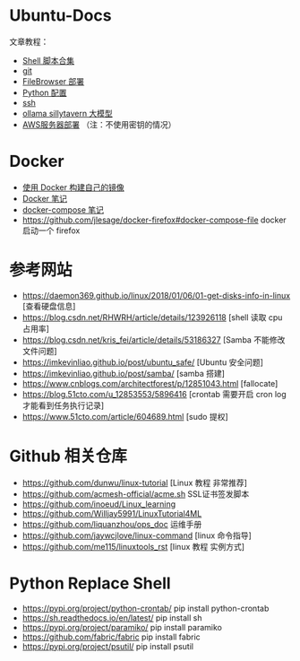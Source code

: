 # Ubuntu-Docs
文章教程：
- [Shell 脚本合集](./markdown/shell.md)
- [git](./markdown/git.md)
- [FileBrowser 部署](./markdown/filebrowser.md)
- [Python 配置](./markdown/python.md)
- [ssh](./markdown/ssh.md)
- [ollama sillytavern 大模型](./markdown/ollama-sillytavern-deploy.md)
- [AWS服务器部署](./markdown/aws部署.md) （注：不使用密钥的情况）
# Docker
- [使用 Docker 构建自己的镜像](./xray_docker/readme.md)
- [Docker 笔记](./markdown/docker_note.md)
- [docker-compose 笔记](./markdown/docker_compose.md)
- <https://github.com/jlesage/docker-firefox#docker-compose-file> docker 启动一个 firefox 
# 参考网站
- <https://daemon369.github.io/linux/2018/01/06/01-get-disks-info-in-linux> [查看硬盘信息]
- <https://blog.csdn.net/RHWRH/article/details/123926118> [shell 读取 cpu 占用率]
- <https://blog.csdn.net/kris_fei/article/details/53186327> [Samba 不能修改文件问题]
- <https://imkevinliao.github.io/post/ubuntu_safe/> [Ubuntu 安全问题]
- <https://imkevinliao.github.io/post/samba/> [samba 搭建]
- <https://www.cnblogs.com/architectforest/p/12851043.html> [fallocate]
- <https://blog.51cto.com/u_12853553/5896416> [crontab 需要开启 cron log 才能看到任务执行记录]
- <https://www.51cto.com/article/604689.html> [sudo 提权]
# Github 相关仓库
- <https://github.com/dunwu/linux-tutorial> [Linux 教程 非常推荐]
- <https://github.com/acmesh-official/acme.sh> SSL证书签发脚本
- <https://github.com/inoeud/Linux_learning>
- <https://github.com/Willjay5991/LinuxTutorial4ML>
- <https://github.com/liquanzhou/ops_doc> 运维手册
- <https://github.com/jaywcjlove/linux-command> [linux 命令指导]
- <https://github.com/me115/linuxtools_rst> [linux 教程 实例方式]

# Python Replace Shell
* <https://pypi.org/project/python-crontab/>  pip install python-crontab
* <https://sh.readthedocs.io/en/latest/>  pip install sh
* <https://pypi.org/project/paramiko/> pip install paramiko
* <https://github.com/fabric/fabric> pip install fabric
* <https://pypi.org/project/psutil/> pip install psutil

